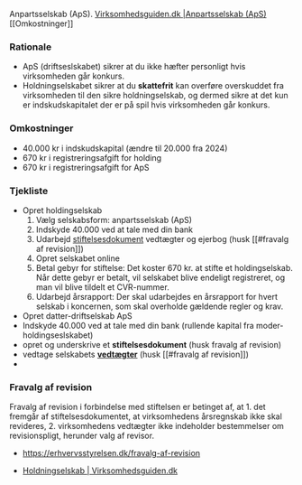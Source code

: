 Anpartsselskab (ApS).
[Virksomhedsguiden.dk |Anpartsselskab (ApS)](https://virksomhedsguiden.dk/content/ydelser/anpartsselskab-aps/7242321c-f707-4006-9791-f701712783bd/ )
[[Omkostninger]]


### Rationale
-  ApS (driftseslskabet) sikrer at du ikke hæfter personligt hvis virksomheden går konkurs.
 - Holdningselskabet sikrer at du **skattefrit** kan overføre overskuddet fra virksomheden til den sikre holdningselskab, og dermed sikre at det kun er indskudskapitalet der er på spil hvis virksomheden går konkurs. 

### Omkostninger
- 40.000 kr i indskudskapital (ændre til 20.000 fra 2024)
- 670 kr i registreringsafgift for holding 
- 670 kr i registreringsafgift for ApS
### Tjekliste
- Opret holdingselskab 
	1. Vælg selskabsform: anpartsselskab (ApS)
	2. Indskyde 40.000 ved at tale med din bank
	3. Udarbejd [stiftelsesdokument](https://virksomhedsguiden.dk/content/ydelser/selskabets-stiftelsesdokument/cd9a1a9b-2371-48f7-a0a6-ed6f2286495f/) vedtægter og ejerbog (husk [[#fravalg af revision]])
	4. Opret selskabet online
	5. Betal gebyr for stiftelse: Det koster 670 kr. at stifte et holdingselskab. Når dette gebyr er betalt, vil selskabet blive endeligt registreret, og man vil blive tildelt et CVR-nummer.
	6. Udarbejd årsrapport: Der skal udarbejdes en årsrapport for hvert selskab i koncernen, som skal overholde gældende regler og krav.
- Opret datter-driftselskab ApS
- Indskyde 40.000 ved at tale med din bank (rullende kapital fra moder-holdingseslskabet)
- opret og underskrive et **stiftelsesdokument** (husk fravalg af revision)
- vedtage selskabets [**vedtægter**](https://virksomhedsguiden.dk/content/ydelser/selskabets-vedtaegter/8df55cdd-b6d5-4341-bce7-c555bab76134/) (husk [[#fravalg af revision]])
- 
### Fravalg af revision
Fravalg af revision i forbindelse med stiftelsen er betinget af, at
	1. det fremgår af stiftelsesdokumentet, at virksomhedens årsregnskab ikke skal revideres,
	2. virksomhedens vedtægter ikke indeholder bestemmelser om revisionspligt, herunder valg af revisor. 
- https://erhvervsstyrelsen.dk/fravalg-af-revision

- [Holdningselskab | Virksomhedsguiden.dk ](https://virksomhedsguiden.dk/content/ydelser/holdingselskab/53b0f9d7-9bad-4f1f-9ae7-3bcf20d25241/)